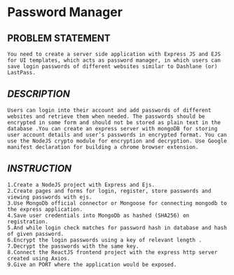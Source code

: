 # Password Manager
## PROBLEM STATEMENT
    You need to create a server side application with Express JS and EJS for UI templates, which acts as password manager, in which users can save login passwords of different websites similar to Dashlane (or) LastPass.

## <i>DESCRIPTION</i>
    Users can login into their account and add passwords of different websites and retrieve them when needed. The passwords should be encrypted in some form and should not be stored as plain text in the database .You can create an express server with mongoDB for storing user account details and user’s passwords in encrypted format. You can use the NodeJS crypto module for encryption and decryption. Use Google manifest declaration for building a chrome browser extension.

## <i>INSTRUCTION</i>
    1.Create a NodeJS project with Express and Ejs.
    2.Create pages and forms for login, register, store passwords and viewing passwords with ejs.
    3.Use MongoDb official connector or Mongoose for connecting mongodb to the express application.
    4.Save user credentials into MongoDb as hashed (SHA256) on registration.
    5.And while login check matches for password hash in database and hash of given password.
    6.Encrypt the login passwords using a key of relevant length .
    7.Decrypt the passwords with the same key.
    8.Connect the ReactJS frontend project with the express http server created using Axios.
    9.Give an PORT where the application would be exposed.